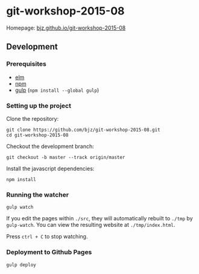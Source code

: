 # git-workshop-2015-08

Homepage: [bjz.github.io/git-workshop-2015-08](https://bjz.github.io/git-workshop-2015-08)

## Development

### Prerequisites

- [elm](http://elm-lang.org)
- [npm](https://github.com/joyent/node/wiki/Installing-Node.js-via-package-manager)
- [gulp](http://gulpjs.com) (`npm install --global gulp`)

### Setting up the project

Clone the repository:

```
git clone https://github.com/bjz/git-workshop-2015-08.git
cd git-workshop-2015-08
```

Checkout the development branch:

```
git checkout -b master --track origin/master
```

Install the javascript dependencies:

```
npm install
```

### Running the watcher

```
gulp watch
```

If you edit the pages within `./src`, they will automatically rebuilt to `./tmp` by `gulp-watch`. You can view the resulting website at `./tmp/index.html`.

Press `ctrl + C` to stop watching.

### Deployment to Github Pages

```
gulp deploy
```

